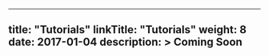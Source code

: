 
---
title: "Tutorials"
linkTitle: "Tutorials"
weight: 8
date: 2017-01-04
description: >
  Coming Soon 
---

